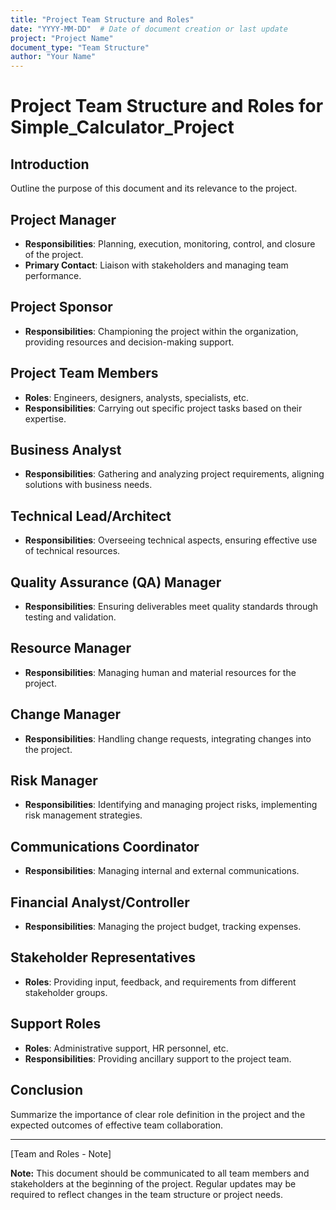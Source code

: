```yaml
---
title: "Project Team Structure and Roles"
date: "YYYY-MM-DD"  # Date of document creation or last update
project: "Project Name"
document_type: "Team Structure"
author: "Your Name"
---
```


# Project Team Structure and Roles for Simple_Calculator_Project

## Introduction

Outline the purpose of this document and its relevance to the project.

## Project Manager

- **Responsibilities**: Planning, execution, monitoring, control, and closure of the project.
- **Primary Contact**: Liaison with stakeholders and managing team performance.

## Project Sponsor

- **Responsibilities**: Championing the project within the organization, providing resources and decision-making support.

## Project Team Members

- **Roles**: Engineers, designers, analysts, specialists, etc.
- **Responsibilities**: Carrying out specific project tasks based on their expertise.

## Business Analyst

- **Responsibilities**: Gathering and analyzing project requirements, aligning solutions with business needs.

## Technical Lead/Architect

- **Responsibilities**: Overseeing technical aspects, ensuring effective use of technical resources.

## Quality Assurance (QA) Manager

- **Responsibilities**: Ensuring deliverables meet quality standards through testing and validation.

## Resource Manager

- **Responsibilities**: Managing human and material resources for the project.

## Change Manager

- **Responsibilities**: Handling change requests, integrating changes into the project.

## Risk Manager

- **Responsibilities**: Identifying and managing project risks, implementing risk management strategies.

## Communications Coordinator

- **Responsibilities**: Managing internal and external communications.

## Financial Analyst/Controller

- **Responsibilities**: Managing the project budget, tracking expenses.

## Stakeholder Representatives

- **Roles**: Providing input, feedback, and requirements from different stakeholder groups.

## Support Roles

- **Roles**: Administrative support, HR personnel, etc.
- **Responsibilities**: Providing ancillary support to the project team.

## Conclusion

Summarize the importance of clear role definition in the project and the expected outcomes of effective team collaboration.

---
[Team and Roles - Note]

**Note:** This document should be communicated to all team members and stakeholders at the beginning of the project. Regular updates may be required to reflect changes in the team structure or project needs.
